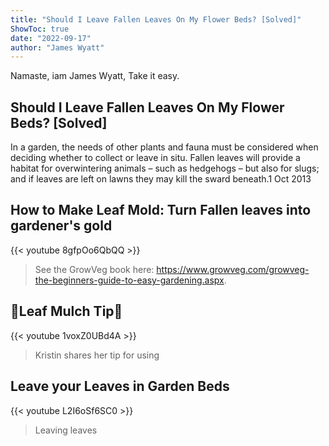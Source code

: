 ```yaml
---
title: "Should I Leave Fallen Leaves On My Flower Beds? [Solved]"
ShowToc: true 
date: "2022-09-17"
author: "James Wyatt" 
---
```


Namaste, iam James Wyatt, Take it easy.
## Should I Leave Fallen Leaves On My Flower Beds? [Solved]
In a garden, the needs of other plants and fauna must be considered when deciding whether to collect or leave in situ. Fallen leaves will provide a habitat for overwintering animals – such as hedgehogs – but also for slugs; and if leaves are left on lawns they may kill the sward beneath.1 Oct 2013

## How to Make Leaf Mold: Turn Fallen leaves into gardener's gold
{{< youtube 8gfpOo6QbQQ >}}
>See the GrowVeg book here: https://www.growveg.com/growveg-the-beginners-guide-to-easy-gardening.aspx. 

## 🍂Leaf Mulch Tip🍂
{{< youtube 1voxZ0UBd4A >}}
>Kristin shares her tip for using 

## Leave your Leaves in Garden Beds
{{< youtube L2I6oSf6SC0 >}}
>Leaving leaves


